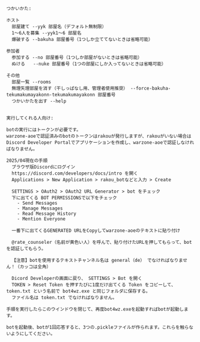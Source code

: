 ﻿```
つかいかた:

ホスト
  部屋建て --yyk 部屋名（デフォルト無制限）
  1～6人を募集 --yyk1～6 部屋名
  爆破する --bakuha 部屋番号（1つしか立ててないときは省略可能）

参加者
  参加する --no 部屋番号（1つしか部屋がないときは省略可能）
  ぬける   --nuke 部屋番号（1つの部屋にしか入ってないときは省略可能）

その他
  部屋一覧 --rooms
  無理矢理部屋を消す（干しっぱなし用、管理者使用推奨） --force-bakuha-tekumakumayakonn-tekumakumayakonn 部屋番号
  つかいかたを出す --help


実行してくれる人向け:

botの実行にはトークンが必要です。
warzone-aoeで認証済みのbotのトークンはrakouが発行しますが、rakouがいない場合はDiscord Developer Portalでアプリケーションを作成し、warzone-aoeで認証しなければなりません。

2025/04現在の手順
  ブラウザ版Discordにログイン
  https://discord.com/developers/docs/intro を開く
  Applications > New Application > rakou_botなどと入力 > Create

  SETTINGS > OAuth2 > OAuth2 URL Generator > bot をチェック
  下に出てくる BOT PERMISSIONSで以下をチェック
    - Send Messages
    - Manage Messages
    - Read Message History
    - Mention Everyone

  一番下に出てくるGENERATED URLをCopyしてwarzone-aoeのテキストに貼り付け

  @rate_counseler（名前が黄色い人）を呼んで、貼り付けたURLを押してもらって、botを認証してもらう。

  【注意】botを使用するテキストチャンネル名は general（de） でなければなりません！（カッコは全角）

  Dicord Developerの画面に戻り、 SETTINGS > Bot を開く
  TOKEN > Reset Token を押すたびに1度だけ出てくる Token をコピーして、token.txt という名前で bot4wz.exe と同じフォルダに保存する。
  ファイル名は token.txt でなければなりません。

手順を実行したらこのウインドウを閉じて、再度bot4wz.exeを起動すればbotが起動します。

botを起動後、botが1回応答すると、3つの.pickleファイルが作られます。これらを触らないようにしてください。

```
